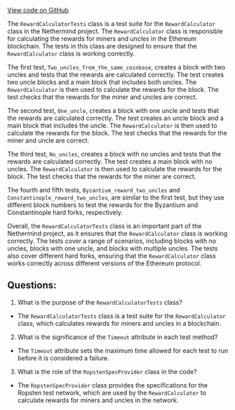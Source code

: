 [View code on GitHub](https://github.com/NethermindEth/nethermind/src/Nethermind/Nethermind.Blockchain.Test/Rewards/RewardCalculatorTests.cs)

The `RewardCalculatorTests` class is a test suite for the `RewardCalculator` class in the Nethermind project. The `RewardCalculator` class is responsible for calculating the rewards for miners and uncles in the Ethereum blockchain. The tests in this class are designed to ensure that the `RewardCalculator` class is working correctly.

The first test, `Two_uncles_from_the_same_coinbase`, creates a block with two uncles and tests that the rewards are calculated correctly. The test creates two uncle blocks and a main block that includes both uncles. The `RewardCalculator` is then used to calculate the rewards for the block. The test checks that the rewards for the miner and uncles are correct.

The second test, `One_uncle`, creates a block with one uncle and tests that the rewards are calculated correctly. The test creates an uncle block and a main block that includes the uncle. The `RewardCalculator` is then used to calculate the rewards for the block. The test checks that the rewards for the miner and uncle are correct.

The third test, `No_uncles`, creates a block with no uncles and tests that the rewards are calculated correctly. The test creates a main block with no uncles. The `RewardCalculator` is then used to calculate the rewards for the block. The test checks that the rewards for the miner are correct.

The fourth and fifth tests, `Byzantium_reward_two_uncles` and `Constantinople_reward_two_uncles`, are similar to the first test, but they use different block numbers to test the rewards for the Byzantium and Constantinople hard forks, respectively.

Overall, the `RewardCalculatorTests` class is an important part of the Nethermind project, as it ensures that the `RewardCalculator` class is working correctly. The tests cover a range of scenarios, including blocks with no uncles, blocks with one uncle, and blocks with multiple uncles. The tests also cover different hard forks, ensuring that the `RewardCalculator` class works correctly across different versions of the Ethereum protocol.
## Questions: 
 1. What is the purpose of the `RewardCalculatorTests` class?
- The `RewardCalculatorTests` class is a test suite for the `RewardCalculator` class, which calculates rewards for miners and uncles in a blockchain.

2. What is the significance of the `Timeout` attribute in each test method?
- The `Timeout` attribute sets the maximum time allowed for each test to run before it is considered a failure.

3. What is the role of the `RopstenSpecProvider` class in the code?
- The `RopstenSpecProvider` class provides the specifications for the Ropsten test network, which are used by the `RewardCalculator` to calculate rewards for miners and uncles in the network.